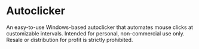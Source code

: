 # Autoclicker
An easy-to-use Windows-based autoclicker that automates mouse clicks at customizable intervals. Intended for personal, non-commercial use only. Resale or distribution for profit is strictly prohibited.
